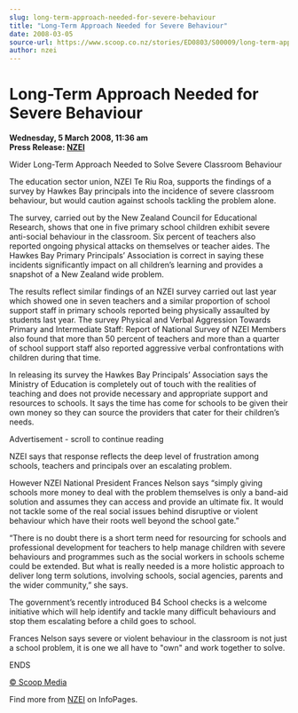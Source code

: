 ```yaml
---
slug: long-term-approach-needed-for-severe-behaviour
title: "Long-Term Approach Needed for Severe Behaviour"
date: 2008-03-05
source-url: https://www.scoop.co.nz/stories/ED0803/S00009/long-term-approach-needed-for-severe-behaviour.htm
author: nzei
---
```

Long-Term Approach Needed for Severe Behaviour
==============================================

**Wednesday, 5 March 2008, 11:36 am**  
**Press Release: [NZEI](https://info.scoop.co.nz/NZEI)**

  
Wider Long-Term Approach Needed to Solve Severe Classroom Behaviour

The education sector union, NZEI Te Riu Roa, supports the findings of a survey by Hawkes Bay principals into the incidence of severe classroom behaviour, but would caution against schools tackling the problem alone.

The survey, carried out by the New Zealand Council for Educational Research, shows that one in five primary school children exhibit severe anti-social behaviour in the classroom. Six percent of teachers also reported ongoing physical attacks on themselves or teacher aides. The Hawkes Bay Primary Principals’ Association is correct in saying these incidents significantly impact on all children’s learning and provides a snapshot of a New Zealand wide problem.

The results reflect similar findings of an NZEI survey carried out last year which showed one in seven teachers and a similar proportion of school support staff in primary schools reported being physically assaulted by students last year. The survey Physical and Verbal Aggression Towards Primary and Intermediate Staff: Report of National Survey of NZEI Members also found that more than 50 percent of teachers and more than a quarter of school support staff also reported aggressive verbal confrontations with children during that time.

In releasing its survey the Hawkes Bay Principals’ Association says the Ministry of Education is completely out of touch with the realities of teaching and does not provide necessary and appropriate support and resources to schools. It says the time has come for schools to be given their own money so they can source the providers that cater for their children’s needs.

Advertisement - scroll to continue reading





NZEI says that response reflects the deep level of frustration among schools, teachers and principals over an escalating problem.

However NZEI National President Frances Nelson says “simply giving schools more money to deal with the problem themselves is only a band-aid solution and assumes they can access and provide an ultimate fix. It would not tackle some of the real social issues behind disruptive or violent behaviour which have their roots well beyond the school gate.”

“There is no doubt there is a short term need for resourcing for schools and professional development for teachers to help manage children with severe behaviours and programmes such as the social workers in schools scheme could be extended. But what is really needed is a more holistic approach to deliver long term solutions, involving schools, social agencies, parents and the wider community,” she says.

The government’s recently introduced B4 School checks is a welcome initiative which will help identify and tackle many difficult behaviours and stop them escalating before a child goes to school.

Frances Nelson says severe or violent behaviour in the classroom is not just a school problem, it is one we all have to "own" and work together to solve.

  
ENDS

[© Scoop Media](http://www.scoop.co.nz/about/terms.html)

Find more from [NZEI](https://info.scoop.co.nz/NZEI) on InfoPages.